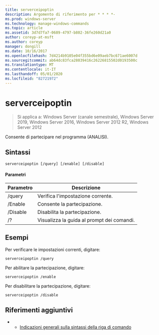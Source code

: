 ```yaml
---
title: serverceipoptin
description: Argomento di riferimento per * * * *-
ms.prod: windows-server
ms.technology: manage-windows-commands
ms.topic: article
ms.assetid: 3d7d7fa7-0689-4797-b802-36fe260d21a0
author: coreyp-at-msft
ms.author: coreyp
manager: dongill
ms.date: 10/16/2017
ms.openlocfilehash: 7d4214b9105e04f355bd6e09aeb7bc671ae6007d
ms.sourcegitcommit: ab64dc83fca28039416c26226815502d0193500c
ms.translationtype: MT
ms.contentlocale: it-IT
ms.lasthandoff: 05/01/2020
ms.locfileid: "82721972"
---
```

# <a name="serverceipoptin"></a>serverceipoptin

> Si applica a: Windows Server (canale semestrale), Windows Server 2019, Windows Server 2016, Windows Server 2012 R2, Windows Server 2012

Consente di partecipare nel programma (ANALISI).
## <a name="syntax"></a>Sintassi
```
serverceipoptin [/query] [/enable] [/disable]
```
#### <a name="parameters"></a>Parametri
|Parametro|Descrizione|
|-------|--------|
|/query|Verifica l'impostazione corrente.|
|/Enable|Consente la partecipazione.|
|/Disable|Disabilita la partecipazione.|
|/?|Visualizza la guida al prompt dei comandi.|
## <a name="examples"></a>Esempi
Per verificare le impostazioni correnti, digitare:
```
serverceipoptin /query
```
Per abilitare la partecipazione, digitare:
```
serverceipoptin /enable
```
Per disabilitare la partecipazione, digitare:
```
serverceipoptin /disable
```
## <a name="additional-references"></a>Riferimenti aggiuntivi
-   - [Indicazioni generali sulla sintassi della riga di comando](command-line-syntax-key.md)

